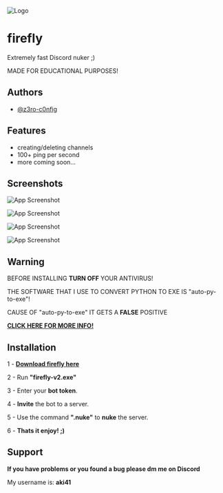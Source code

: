 
![Logo](https://cdn.discordapp.com/attachments/1209119442756313111/1212779550174617611/Ontwerp_zonder_titel_1.png?ex=65f313f9&is=65e09ef9&hm=90bc672f3e10eb414a39071d159423c6a4b3625d164e3eb0777411c4f988f6bc&)


# firefly

Extremely fast Discord nuker ;)

MADE FOR EDUCATIONAL PURPOSES!



## Authors

- [@z3ro-c0nfig](https://www.github.com/z3ro-c0nfig)


## Features

- creating/deleting channels
- 100+ ping per second
- more coming soon...


## Screenshots

![App Screenshot](https://cdn.discordapp.com/attachments/1209119442756313111/1212781000640167966/firefly-v2_K5Rc99Yryo.png?ex=65f31552&is=65e0a052&hm=6b3aff669b2371d418d185ce1218db977539c43fcf4a40ee50f4a7cdac9b31e2&)

![App Screenshot](https://cdn.discordapp.com/attachments/1209119442756313111/1212781363321643030/firefly-v2_PTRK1Xmq1N.png?ex=65f315a9&is=65e0a0a9&hm=7fbef32af0121c05879034d1def0cb6d2cfd1100359fc061730d1560530172af&)

![App Screenshot](https://cdn.discordapp.com/attachments/1139580040133222421/1212781888595296276/firefly-v2_YescmZsxoU.png?ex=65f31626&is=65e0a126&hm=f269366ef98f4c48ede69dc7a8a45c659fd6ffaf03deeee05c307817f56fda95&)

![App Screenshot](https://cdn.discordapp.com/attachments/1139580040133222421/1212782026751610963/Discord_1rWEW9A7Ms.png?ex=65f31647&is=65e0a147&hm=c9d5935fb96f752c79f590fcf92d2d95448dd1391d7e9270fedddef3c5c9053d&)
## Warning

BEFORE INSTALLING **TURN OFF** YOUR ANTIVIRUS!

THE SOFTWARE THAT I USE TO CONVERT PYTHON TO EXE IS "auto-py-to-exe"!

CAUSE OF "auto-py-to-exe" IT GETS A **FALSE** POSITIVE

[**CLICK HERE FOR MORE INFO!**](https://nitratine.net/blog/post/issues-when-using-auto-py-to-exe/#my-antivirus-detected-the-exe-as-a-virus)
## Installation

1 - [**Download firefly here**](https://github.com/z3ro-c0nfig/firefly/releases)

2 - Run **"firefly-v2.exe"**

3 - Enter your **bot token**.

4 - **Invite** the bot to a server.

5 - Use the command **".nuke"** to **nuke** the server.

6 - **Thats it enjoy! ;)**
## Support

**If you have problems or you found a bug please dm me on Discord**

My username is: **aki41**
